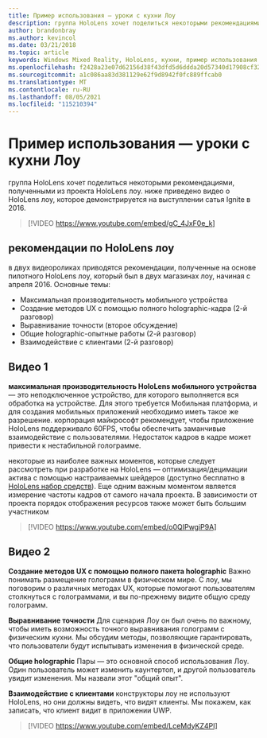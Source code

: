 ```yaml
---
title: Пример использования — уроки с кухни Лоу
description: группа HoloLens хочет поделиться некоторыми рекомендациями, полученными из проекта HoloLens лоу.
author: brandonbray
ms.author: kevincol
ms.date: 03/21/2018
ms.topic: article
keywords: Windows Mixed Reality, HoloLens, кухни, пример использования
ms.openlocfilehash: f2428a23e07d62156d38f43dfd5d6ddda20d57340d17908cf326ca9f37d223b9
ms.sourcegitcommit: a1c086aa83d381129e62f9d8942f0fc889ffcab0
ms.translationtype: MT
ms.contentlocale: ru-RU
ms.lasthandoff: 08/05/2021
ms.locfileid: "115210394"
---
```

# <a name="case-study---lessons-from-the-lowes-kitchen"></a>Пример использования — уроки с кухни Лоу

группа HoloLens хочет поделиться некоторыми рекомендациями, полученными из проекта HoloLens лоу. ниже приведено видео о HoloLens лоу, которое демонстрируется на выступлении сатья Ignite в 2016.
<br>
>[!VIDEO https://www.youtube.com/embed/gC_4JxF0e_k]

## <a name="lowes-hololens-best-practices"></a>рекомендации по HoloLens лоу

в двух видеороликах приводятся рекомендации, полученные на основе пилотного HoloLens лоу, который был в двух магазинах лоу, начиная с апреля 2016. Основные темы:
* Максимальная производительность мобильного устройства
* Создание методов UX с помощью полного holographic-кадра (2-й разговор)
* Выравнивание точности (второе обсуждение)
* Общие holographic-опытные работы (2-й разговор)
* Взаимодействие с клиентами (2-й разговор)

## <a name="video-1"></a>Видео 1

**максимальная производительность HoloLens мобильного устройства** — это неподключенное устройство, для которого выполняется вся обработка на устройстве. Для этого требуется Мобильная платформа, и для создания мобильных приложений необходимо иметь такое же разрешение. корпорация майкрософт рекомендует, чтобы приложение HoloLens поддерживало 60FPS, чтобы обеспечить заманчивые взаимодействие с пользователями. Недостаток кадров в кадре может привести к нестабильной голограмме.

некоторые из наиболее важных моментов, которые следует рассмотреть при разработке на HoloLens — оптимизация/децимации актива с помощью настраиваемых шейдеров (доступно бесплатно в [HoloLens набор средств](https://github.com/Microsoft/HoloToolkit-Unity)). Еще одним важным моментом является измерение частоты кадров от самого начала проекта. В зависимости от проекта порядок отображения ресурсов также может быть большим участником
<br>
>[!VIDEO https://www.youtube.com/embed/o0QIPwgiP9A]

## <a name="video-2"></a>Видео 2

**Создание методов UX с помощью полного пакета holographic** Важно понимать размещение голограмм в физическом мире. С лоу, мы поговорим о различных методах UX, которые помогают пользователям столкнуться с голограммами, и вы по-прежнему видите общую среду голограмм.

**Выравнивание точности** Для сценария Лоу он был очень по важному, чтобы иметь возможность точного выравнивания голограмм с физическим кухни. Мы обсудим методы, позволяющие гарантировать, что пользователи будут испытывать изменения в физической среде.

**Общие holographic** Пары — это основной способ использования Лоу. Один пользователь может изменить каунтертоп, и другой пользователь увидит изменения. Мы назвали этот "общий опыт".

**Взаимодействие с клиентами** конструкторы лоу не используют HoloLens, но они должны видеть, что видят клиенты. Мы покажем, как записать, что клиент видит в приложении UWP.
<br>
>[!VIDEO https://www.youtube.com/embed/LceMdyKZ4PI]
